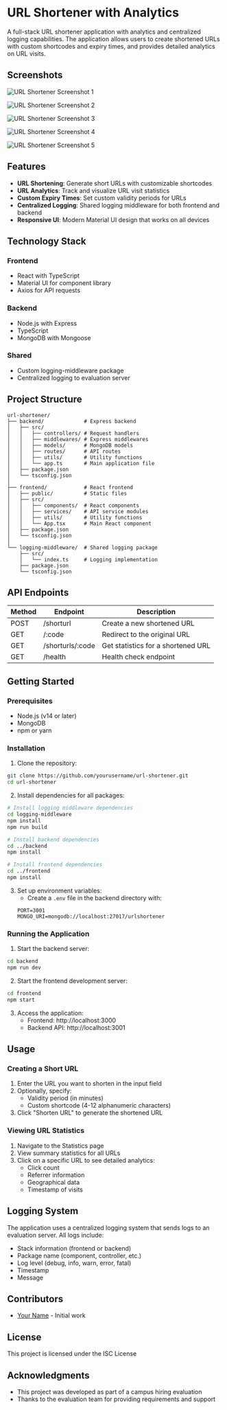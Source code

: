 # URL Shortener with Analytics

A full-stack URL shortener application with analytics and centralized logging capabilities. The application allows users to create shortened URLs with custom shortcodes and expiry times, and provides detailed analytics on URL visits.

## Screenshots

![URL Shortener Screenshot 1](<https://github.com/manishkumar632/images/blob/51dcf5d02f7d666f2099edf68576c18be60366ed/Screenshot%20(67).png>)

![URL Shortener Screenshot 2](<https://github.com/manishkumar632/images/blob/51dcf5d02f7d666f2099edf68576c18be60366ed/Screenshot%20(68).png>)

![URL Shortener Screenshot 3](screenshots/screenshot3.png)

![URL Shortener Screenshot 4](screenshots/screenshot4.png)

![URL Shortener Screenshot 5](screenshots/screenshot5.png)

## Features

- **URL Shortening**: Generate short URLs with customizable shortcodes
- **URL Analytics**: Track and visualize URL visit statistics
- **Custom Expiry Times**: Set custom validity periods for URLs
- **Centralized Logging**: Shared logging middleware for both frontend and backend
- **Responsive UI**: Modern Material UI design that works on all devices

## Technology Stack

### Frontend

- React with TypeScript
- Material UI for component library
- Axios for API requests

### Backend

- Node.js with Express
- TypeScript
- MongoDB with Mongoose

### Shared

- Custom logging-middleware package
- Centralized logging to evaluation server

## Project Structure

```
url-shortener/
├── backend/             # Express backend
│   ├── src/
│   │   ├── controllers/ # Request handlers
│   │   ├── middlewares/ # Express middlewares
│   │   ├── models/      # MongoDB models
│   │   ├── routes/      # API routes
│   │   ├── utils/       # Utility functions
│   │   └── app.ts       # Main application file
│   ├── package.json
│   └── tsconfig.json
│
├── frontend/            # React frontend
│   ├── public/          # Static files
│   ├── src/
│   │   ├── components/  # React components
│   │   ├── services/    # API service modules
│   │   ├── utils/       # Utility functions
│   │   └── App.tsx      # Main React component
│   ├── package.json
│   └── tsconfig.json
│
└── logging-middleware/  # Shared logging package
    ├── src/
    │   └── index.ts     # Logging implementation
    ├── package.json
    └── tsconfig.json
```

## API Endpoints

| Method | Endpoint         | Description                        |
| ------ | ---------------- | ---------------------------------- |
| POST   | /shorturl        | Create a new shortened URL         |
| GET    | /:code           | Redirect to the original URL       |
| GET    | /shorturls/:code | Get statistics for a shortened URL |
| GET    | /health          | Health check endpoint              |

## Getting Started

### Prerequisites

- Node.js (v14 or later)
- MongoDB
- npm or yarn

### Installation

1. Clone the repository:

```bash
git clone https://github.com/yourusername/url-shortener.git
cd url-shortener
```

2. Install dependencies for all packages:

```bash
# Install logging middleware dependencies
cd logging-middleware
npm install
npm run build

# Install backend dependencies
cd ../backend
npm install

# Install frontend dependencies
cd ../frontend
npm install
```

3. Set up environment variables:
   - Create a `.env` file in the backend directory with:
   ```
   PORT=3001
   MONGO_URI=mongodb://localhost:27017/urlshortener
   ```

### Running the Application

1. Start the backend server:

```bash
cd backend
npm run dev
```

2. Start the frontend development server:

```bash
cd frontend
npm start
```

3. Access the application:
   - Frontend: http://localhost:3000
   - Backend API: http://localhost:3001

## Usage

### Creating a Short URL

1. Enter the URL you want to shorten in the input field
2. Optionally, specify:
   - Validity period (in minutes)
   - Custom shortcode (4-12 alphanumeric characters)
3. Click "Shorten URL" to generate the shortened URL

### Viewing URL Statistics

1. Navigate to the Statistics page
2. View summary statistics for all URLs
3. Click on a specific URL to see detailed analytics:
   - Click count
   - Referrer information
   - Geographical data
   - Timestamp of visits

## Logging System

The application uses a centralized logging system that sends logs to an evaluation server. All logs include:

- Stack information (frontend or backend)
- Package name (component, controller, etc.)
- Log level (debug, info, warn, error, fatal)
- Timestamp
- Message

## Contributors

- [Your Name](https://github.com/yourusername) - Initial work

## License

This project is licensed under the ISC License

## Acknowledgments

- This project was developed as part of a campus hiring evaluation
- Thanks to the evaluation team for providing requirements and support
